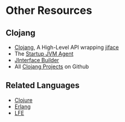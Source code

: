 # Other Resources

## Clojang

* [Clojang](https://github.com/clojang/clojang), A High-Level API wrapping [jiface](https://github.com/clojang/jiface)
* The [Startup JVM Agent](https://github.com/clojang/agent)
* [JInterface Builder](https://github.com/clojang/jinterface-builder)
* All [Clojang Projects](http://github.com/clojang) on Github

## Related Languages

* [Clojure](http://clojure.org/)
* [Erlang](http://erlang.org/)
* [LFE](http://github.com/rvirding/lfe)
